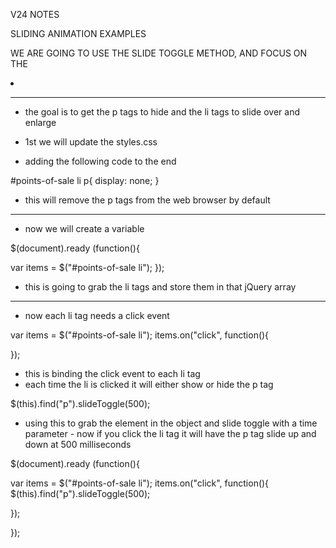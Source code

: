 V24 NOTES 

SLIDING ANIMATION EXAMPLES

WE ARE GOING TO USE THE SLIDE TOGGLE METHOD, AND FOCUS ON THE <li>

---------------------------------------------------------------------
- the goal is to get the p tags to hide and the li tags to slide over and enlarge 

- 1st we will update the styles.css
- adding the following code to the end 

#points-of-sale li p{
    display: none;
}

- this will remove the p tags from the web browser by default

---------------------------------------------------------------------
- now we will create a variable 


$(document).ready (function(){

 var items = $("#points-of-sale li");
});

- this is going to grab the li tags and store them in that jQuery array

---------------------------------------------------------------------
- now each li tag needs a click event 


 var items = $("#points-of-sale li");
 items.on("click", function(){
    
     
 });
 
- this is binding the click event to each li tag
- each time the li is clicked it will either show or hide the p tag


 $(this).find("p").slideToggle(500);
 
- using this to grab the element in the object and slide toggle with a time parameter - now if you click the li tag it will have the p tag slide up and down at 500 milliseconds


$(document).ready (function(){

 var items = $("#points-of-sale li");
 items.on("click", function(){
    $(this).find("p").slideToggle(500);
     
 });
 
});
